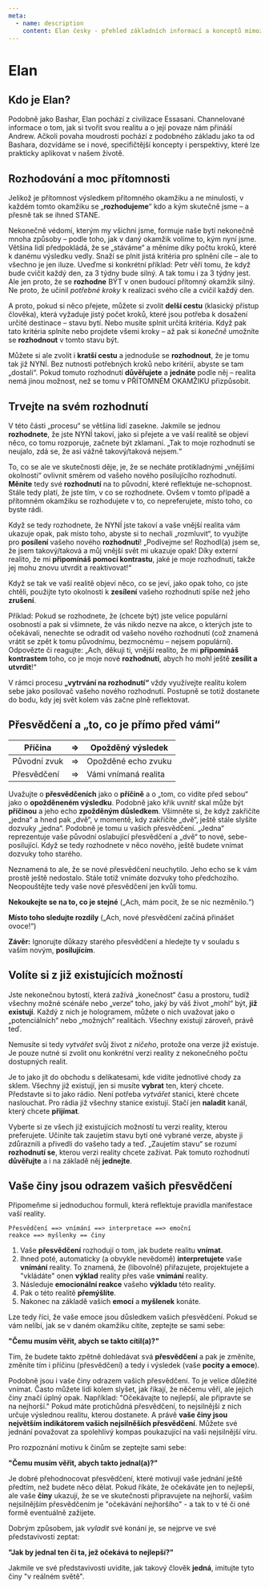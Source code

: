 ```yaml
---
meta:
  - name: description
    content: Elan česky - přehled základních informací a konceptů mimozemšťana Elana
---
```


# Elan

## Kdo je Elan?

Podobně jako Bashar, Elan pochází z civilizace Essasani. Channelované informace o tom, jak si tvořit svou realitu a o její povaze nám přináší Andrew. Ačkoli povaha moudrosti pochází z podobného základu jako ta od Bashara, dozvídáme se i nové, specifičtější koncepty i perspektivy, které lze prakticky aplikovat v našem životě.

## Rozhodování a moc přítomnosti

Jelikož je přítomnost výsledkem přítomného okamžiku a ne minulosti, v každém tomto okamžiku se „**rozhodujeme**“ kdo a kým skutečně jsme – a přesně tak se ihned STANE.

Nekonečně védomí, kterým my všichni jsme, formuje naše bytí nekonečně mnoha způsoby – podle toho, jak v daný okamžik volíme to, kým nyní jsme. Většina lidí předpokládá, že se „stáváme“ a měníme díky počtu kroků, které k danému výsledku vedly. Snaží se plnit jistá kritéria pro splnění cíle – ale to všechno je jen iluze. Uveďme si konkrétní příklad: Petr věří tomu, že když bude cvičit každý den, za 3 týdny bude silný. A tak tomu i za 3 týdny jest. Ale jen proto, že se **rozhodne** BÝT v onen budoucí přítomný okamžik silný. Ne proto, že učinil _potřebné kroky_ k realizaci svého cíle a cvičil každý den.

A proto, pokud si něco přejete, můžete si zvolit **delší cestu** (klasický přístup člověka), která vyžaduje jistý počet kroků, které jsou potřeba k dosažení určité destinace – stavu bytí. Nebo musíte splnit určitá kritéria. Když pak tato kritéria splníte nebo projdete všemi kroky – až pak si _konečně_ umožníte se **rozhodnout** v tomto stavu být.

Můžete si ale zvolit i **kratší cestu** a jednoduše se **rozhodnout**, že je tomu tak již NYNÍ. Bez nutnosti potřebných kroků nebo kritérií, abyste se tam „dostali“. Pokud tomuto rozhodnutí **důvěřujete** a **jednáte** podle něj – realita nemá jinou možnost, než se tomu v PŘÍTOMNÉM OKAMŽIKU přizpůsobit.

## Trvejte na svém rozhodnutí

V této části „procesu“ se většina lidí zasekne. Jakmile se jednou **rozhodnete**, že jste NYNÍ takoví, jako si přejete a ve vaší realitě se objeví něco, co tomu rozporuje, začnete být zklamaní. „Tak to moje rozhodnutí se neujalo, zdá se, že asi vážně takový/taková nejsem.“

To, co se ale ve skutečnosti děje, je, že se necháte protikladnými „vnějšími okolnosti“ ovlivnit směrem od vašeho nového posilujícího rozhodnutí. **Měníte** tedy své **rozhodnutí** na to původní, které reflektuje ne-schopnost. Stále tedy platí, že jste tím, v co se rozhodnete. Ovšem v tomto případě a přítomném okamžiku se rozhodujete v to, co nepreferujete, místo toho, co byste rádi.

Když se tedy rozhodnete, že NYNÍ jste takoví a vaše vnější realita vám ukazuje opak, pak místo toho, abyste si to nechali „rozmluvit“, to využijte pro **posílení** vašeho nového **rozhodnutí**! „Podívejme se! Rozhodl(a) jsem se, že jsem takový/taková a můj vnější svět mi ukazuje opak! Díky externí realito, že mi **připomínáš pomocí kontrastu**, jaké je moje rozhodnutí, takže jej mohu znovu utvrdit a reaktivovat!“

Když se tak ve vaší realitě objeví něco, co se jeví, jako opak toho, co jste chtěli, použijte tyto okolnosti k **zesílení** vašeho rozhodnutí spíše než jeho **zrušení**.

Příklad: Pokud se rozhodnete, že (chcete být) jste velice populární osobností a pak si všimnete, že vás nikdo nezve na akce, o kterých jste to očekávali, nenechte se odradit od vašeho nového rozhodnutí (což znamená vrátit se zpět k tomu původnímu, bezmocnému – nejsem populární). Odpovězte či reagujte: „Ach, děkuji ti, vnější realito, že mi **připomínáš kontrastem** toho, co je moje nové **rozhodnutí**, abych ho mohl ještě **zesílit a utvrdit**!“

V rámci procesu **„vytrvání na rozhodnutí“** vždy využívejte realitu kolem sebe jako posilovač vašeho nového rozhodnutí. Postupně se totiž dostanete do bodu, kdy jej svět kolem vás začne plně reflektovat.

## Přesvědčení a „to, co je přímo před vámi“

| Příčina      | => | Opožděný výsledek    |
|--------------|----|----------------------|
| Původní zvuk | => | Opožděné echo zvuku  |
| Přesvědčení  | => | Vámi vnímaná realita |

Uvažujte o **přesvědčeních** jako o **příčině** a o „tom, co vidíte před sebou“ jako o **opožděneném výsledku**. Podobně jako křik uvnitř skal může být **příčinou** a jeho echo **zpožděným důsledkem**. Všimněte si, že když zakřičíte „jedna“ a hned pak „dvě“, v momentě, kdy zakřičíte „dvě“, ještě stále slyšíte dozvuky „jedna“. Podobně je tomu u vašich přesvědčení. „Jedna“ reprezentuje vaše původní oslabující přesvědčení a „dvě“ to nové, sebe-posilující. Když se tedy rozhodnete v něco nového, ještě budete vnímat dozvuky toho starého.

Neznamená to ale, že se nové přesvědčení neuchytilo. Jeho echo se k vám prostě ještě nedostalo. Stále totiž vnímáte dozvuky toho předchozího. Neopouštějte tedy vaše nové přesvědčení jen kvůli tomu.

**Nekoukejte se na to, co je stejné** („Ach, mám pocit, že se nic nezměnilo.“)

**Místo toho sledujte rozdíly** („Ach, nové přesvědčení začíná přinášet ovoce!“)

**Závěr:** Ignorujte důkazy starého přesvědčení a hledejte ty v souladu s vaším novým, **posilujícím**.

## Volíte si z již existujících možností

Jste nekonečnou bytostí, která zažívá „konečnost“ času a prostoru, tudíž všechny možné scénáře nebo „verze“ toho, jaký by váš život „mohl“ být, **již existují**. Každý z nich je hologramem, můžete o nich uvažovat jako o „potenciálních“ nebo „možných“ realitách. Všechny existují zároveň, právě teď.

Nemusíte si tedy *vytvářet* svůj život z *ničeho*, protože ona verze již existuje. Je pouze nutné si zvolit onu konkrétní verzi reality z nekonečného počtu dostupných realit.

Je to jako jít do obchodu s delikatesami, kde vidíte jednotlivé chody za sklem. Všechny již existují, jen si musíte **vybrat** ten, který chcete. Představte si to jako rádio. Není potřeba *vytvářet* stanici, které chcete naslouchat. Pro rádia již všechny stanice existují. Stačí jen **naladit** kanál, který chcete **přijímat**.

Vyberte si ze všech již existujících možností tu verzi reality, kterou preferujete. Učiníte tak zaujetím stavu bytí oné vybrané verze, abyste ji zdůraznili a přivedli do vašeho tady a teď. „Zaujetím stavu“ se rozumí **rozhodnutí se**, kterou verzi reality chcete zažívat. Pak tomuto rozhodnutí **důvěřujte** a i na základě něj **jednejte**.

## Vaše činy jsou odrazem vašich přesvědčení

Připomeňme si jednoduchou formuli, která reflektuje pravidla manifestace vaší reality.

<code>Přesvědčení ==> vnímání ==> interpretace ==> emoční reakce ==> myšlenky == činy</code>

1. Vaše **přesvědčení** rozhodují o tom, jak budete realitu **vnímat**.
2. Ihned poté, automaticky (a obvykle nevědomě) **interpretujete** vaše **vnímání** reality. To znamená, že (libovolně) přiřazujete, projektujete a "vkládáte" onen **výklad** reality přes vaše **vnímání** reality.
3. Následuje **emocionální reakce** vašeho **výkladu** této reality.
4. Pak o této realitě **přemýšlíte**.
5. Nakonec na základě vašich **emocí** a **myšlenek** konáte.

Lze tedy říci, že vaše emoce jsou důsledkem vašich přesvědčení. Pokud se vám nelíbí, jak se v daném okamžiku cítíte, zeptejte se sami sebe:

**"Čemu musím věřit, abych se takto cítil(a)?"**

Tím, že budete takto zpětně dohledávat svá **přesvědčení** a pak je změníte, změníte tím i příčinu (přesvědčení) a tedy i výsledek (vaše **pocity a emoce**).

Podobně jsou i vaše činy odrazem vašich přesvědčení. To je velice důležité vnímat. Často můžete lidi kolem slyšet, jak říkají, že něčemu věří, ale jejich činy značí úplný opak. Například: "Očekávajte to nejlepší, ale připravte se na nejhorší." Pokud máte protichůdná přesvědčení, to nejsilnější z nich určuje výslednou realitu, kterou dostanete. A právě **vaše činy jsou největším indikátorem vašich nejsilněších přesvědčení**. Můžete své jednání považovat za spolehlivý kompas poukazující na vaši nejsilnější víru.

Pro rozpoznání motivu k činům se zeptejte sami sebe:

**"Čemu musím věřit, abych takto jednal(a)?"**

Je dobré přehodnocovat přesvědčení, které motivují vaše jednání ještě předtím, než budete něco dělat. Pokud říkáte, že očekáváte jen to nejlepší, ale vaše **činy** ukazují, že se ve skutečnosti připravujete na nejhorší, vaším nejsilnějším přesvědčením je "očekávání nejhoršího" - a tak to v té či oné formě eventuálně zažijete.

Dobrým způsobem, jak *vyladit* své konání je, se nejprve ve své představivosti zeptat:

**"Jak by jednal ten či ta, jež očekává to nejlepší?"**

Jakmile ve své představivosti uvidíte, jak takový člověk **jedná**, imitujte tyto činy "v reálném světě".
